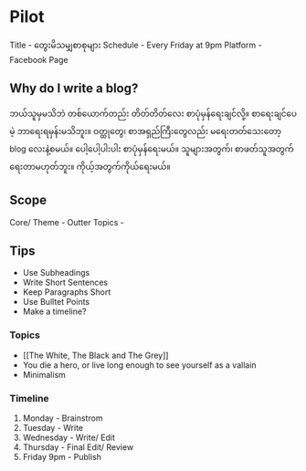 # Pilot

Title -  တွေးမိသမျှစာစုများ
Schedule - Every Friday at 9pm
Platform - Facebook Page

## Why do I write a blog?

ဘယ်သူမှမသိဘဲ တစ်ယောက်တည်း တိတ်တိတ်လေး စာပုံမှန်ရေးချင်လို့။ စာရေးချင်ပေမဲ့ ဘာရေးရမှန်းမသိဘူး။ ဝတ္ထုတွေ၊ စာအရှည်ကြီးတွေလည်း မရေးတတ်သေးတော့ blog လေးနဲ့စမယ်။ ပေါ့ပေါ့ပါးပါး စာပုံမှန်ရေးမယ်။ သူများအတွက်၊ စာဖတ်သူအတွက် ရေးတာမဟုတ်ဘူး။ ကိုယ့်အတွက်ကိုယ်ရေးမယ်။

## Scope 

Core/ Theme - 
Outter Topics -

## Tips

- Use Subheadings
- Write Short Sentences
- Keep Paragraphs Short
- Use Bulltet Points
- Make a timeline?

### Topics

- [[The White, The Black and The Grey]]
- You die a hero, or live long enough to see yourself as a vallain
- Minimalism

### Timeline

1. Monday - Brainstrom
2. Tuesday - Write
3. Wednesday - Write/ Edit
4. Thursday - Final Edit/ Review
5. Friday 9pm - Publish